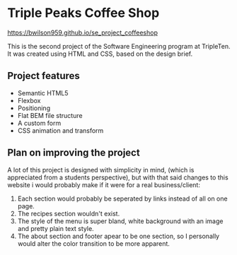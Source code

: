 # Triple Peaks Coffee Shop

https://bwilson959.github.io/se_project_coffeeshop

This is the second project of the Software Engineering program at TripleTen. It was created using HTML and CSS, based on the design brief.

## Project features

- Semantic HTML5
- Flexbox
- Positioning
- Flat BEM file structure
- A custom form
- CSS animation and transform

## Plan on improving the project

A lot of this project is designed with simplicity in mind, (which is appreciated from a students perspective), but with that said changes to this website i would probably make if it were for a real business/client:

1. Each section would probably be seperated by links instead of all on one page.
2. The recipes section wouldn't exist.
3. The style of the menu is super bland, white background with an image and pretty plain text style.
4. The about section and footer apear to be one section, so I personally would alter the color transition to be more apparent.
